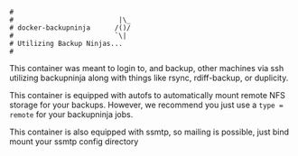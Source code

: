 ```
#
#                          |\_
# docker-backupninja      /()/
#                         `\|
# Utilizing Backup Ninjas...
#
```

This container was meant to login to, and backup, other machines via ssh utilizing backupninja along with things like rsync, rdiff-backup, or duplicity.

This container is equipped with autofs to automatically mount remote NFS storage for your backups.
However, we recommend you just use a `type = remote` for your backupninja jobs.

This container is also equipped with ssmtp, so mailing is possible, just bind mount your ssmtp config directory
